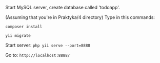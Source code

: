Start MySQL server, create database called 'todoapp'.

(Assuming that you're in Praktyka/4 directory) 
Type in this commands:

`composer install`

`yii migrate`

Start server:
`php yii serve --port=8888`

Go to:
`http://localhost:8888/`
